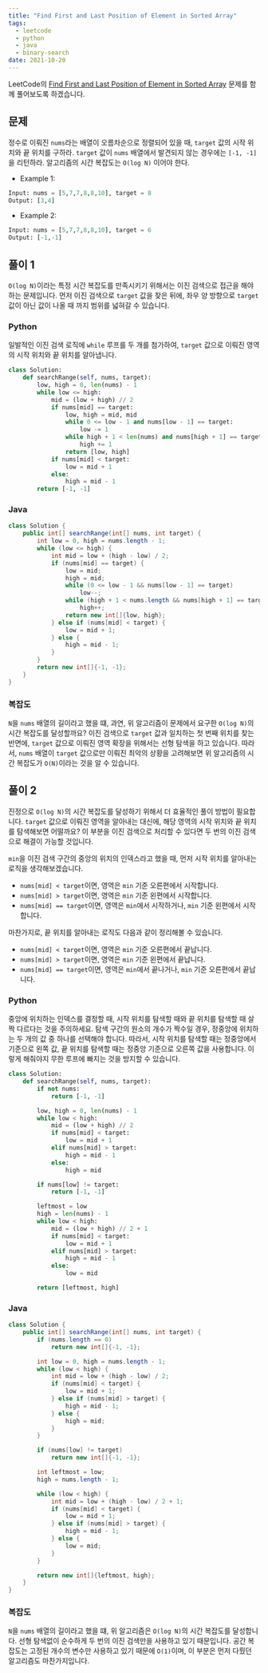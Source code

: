 ```yaml
---
title: "Find First and Last Position of Element in Sorted Array"
tags:
  - leetcode
  - python
  - java
  - binary-search
date: 2021-10-20
---
```


LeetCode의 [Find First and Last Position of Element in Sorted Array](https://leetcode.com/problems/find-first-and-last-position-of-element-in-sorted-array/) 문제를 함께 풀어보도록 하겠습니다.

## 문제

정수로 이뤄진 `nums`라는 배열이 오름차순으로 정렬되어 있을 때, `target` 값의 시작 위치와 끝 위치를 구하라.
`target` 값이 `nums` 배열에서 발견되지 않는 경우에는 `[-1, -1]`을 리턴하라.
알고리즘의 시간 복잡도는 `O(log N)` 이어야 한다.

- Example 1:

```py
Input: nums = [5,7,7,8,8,10], target = 8
Output: [3,4]
```

- Example 2:

```py
Input: nums = [5,7,7,8,8,10], target = 6
Output: [-1,-1]
```

## 풀이 1

`O(log N)`이라는 특정 시간 복잡도를 만족시키기 위해서는 이진 검색으로 접근을 해야하는 문제입니다.
먼저 이진 검색으로 `target` 값을 찾은 뒤에, 좌우 양 방향으로 `target` 값이 아닌 값이 나올 때 까지 범위를 넓혀갈 수 있습니다.

### Python

일발적인 이진 검색 로직에 `while` 루프를 두 개를 첨가하여, `target` 값으로 이뤄진 영역의 시작 위치와 끝 위치를 알아냅니다.

```py
class Solution:
    def searchRange(self, nums, target):
        low, high = 0, len(nums) - 1
        while low <= high:
            mid = (low + high) // 2
            if nums[mid] == target:
                low, high = mid, mid
                while 0 <= low - 1 and nums[low - 1] == target:
                    low -= 1
                while high + 1 < len(nums) and nums[high + 1] == target:
                    high += 1
                return [low, high]
            if nums[mid] < target:
                low = mid + 1
            else:
                high = mid - 1
        return [-1, -1]
```

### Java

```java
class Solution {
    public int[] searchRange(int[] nums, int target) {
        int low = 0, high = nums.length - 1;
        while (low <= high) {
            int mid = low + (high - low) / 2;
            if (nums[mid] == target) {
                low = mid;
                high = mid;
                while (0 <= low - 1 && nums[low - 1] == target)
                    low--;
                while (high + 1 < nums.length && nums[high + 1] == target)
                    high++;
                return new int[]{low, high};
            } else if (nums[mid] < target) {
                low = mid + 1;
            } else {
                high = mid - 1;
            }
        }
        return new int[]{-1, -1};
    }
}
```

### 복잡도

`N`을 `nums` 배열의 길이라고 했을 떄, 과연, 위 알고리즘이 문제에서 요구한 `O(log N)`의 시간 복잡도를 달성할까요?
이진 검색으로 `target` 값과 일치하는 첫 번째 위치를 찾는 반면에, `target` 값으로 이뤄진 영역 확장을 위해서는 선형 탐색을 하고 있습니다.
따라서, `nums` 배열이 `target` 값으로만 이뤄진 최악의 상황을 고려해보면 위 알고리즘의 시간 복잡도가 `O(N)`이라는 것을 알 수 있습니다.

## 풀이 2

진정으로 `O(log N)`의 시간 복잡도를 달성하기 위해서 더 효율적인 풀이 방법이 필요합니다.
`target` 값으로 이뤄진 영역을 알아내는 대신에, 해당 영역의 시작 위치와 끝 위치를 탐색해보면 어떨까요?
이 부분을 이진 검색으로 처리할 수 있다면 두 번의 이진 검색으로 해결이 가능할 것입니다.

`min`을 이진 검색 구간의 중앙의 위치의 인덱스라고 했을 때, 먼저 시작 위치를 알아내는 로직을 생각해보겠습니다.

- `nums[mid] < target`이면, 영역은 `min` 기준 오른편에서 시작합니다.
- `nums[mid] > target`이면, 영역은 `min` 기준 왼편에서 시작합니다.
- `nums[mid] == target`이면, 영역은 `min`에서 시작하거나, `min` 기준 왼편에서 시작합니다.

마찬가지로, 끝 위치를 알아내는 로직도 다음과 같이 정리해볼 수 있습니다.

- `nums[mid] < target`이면, 영역은 `min` 기준 오른편에서 끝납니다.
- `nums[mid] > target`이면, 영역은 `min` 기준 왼편에서 끝납니다.
- `nums[mid] == target`이면, 영역은 `min`에서 끝나거나, `min` 기준 오른편에서 끝납니다.

### Python

중앙에 위치하는 인덱스를 결정할 때, 시작 위치를 탐색할 때와 끝 위치를 탐색할 때 살짝 다르다는 것을 주의하세요.
탐색 구간의 원소의 개수가 짝수일 경우, 정중앙에 위치하는 두 개의 값 중 하나를 선택해야 합니다.
따라서, 시작 위치를 탐색할 때는 정중앙에서 기준으로 왼쪽 값, 끝 위치를 탐색할 때는 정중앙 기준으로 오른쪽 값을 사용합니다.
이렇게 해줘야지 무한 루프에 빠지는 것을 방지할 수 있습니다.

```py
class Solution:
    def searchRange(self, nums, target):
        if not nums:
            return [-1, -1]

        low, high = 0, len(nums) - 1
        while low < high:
            mid = (low + high) // 2
            if nums[mid] < target:
                low = mid + 1
            elif nums[mid] > target:
                high = mid - 1
            else:
                high = mid

        if nums[low] != target:
            return [-1, -1]

        leftmost = low
        high = len(nums) - 1
        while low < high:
            mid = (low + high) // 2 + 1
            if nums[mid] < target:
                low = mid + 1
            elif nums[mid] > target:
                high = mid - 1
            else:
                low = mid

        return [leftmost, high]
```

### Java

```java
class Solution {
    public int[] searchRange(int[] nums, int target) {
        if (nums.length == 0)
            return new int[]{-1, -1};

        int low = 0, high = nums.length - 1;
        while (low < high) {
            int mid = low + (high - low) / 2;
            if (nums[mid] < target) {
                low = mid + 1;
            } else if (nums[mid] > target) {
                high = mid - 1;
            } else {
                high = mid;
            }
        }

        if (nums[low] != target)
            return new int[]{-1, -1};

        int leftmost = low;
        high = nums.length - 1;

        while (low < high) {
            int mid = low + (high - low) / 2 + 1;
            if (nums[mid] < target) {
                low = mid + 1;
            } else if (nums[mid] > target) {
                high = mid - 1;
            } else {
                low = mid;
            }
        }

        return new int[]{leftmost, high};
    }
}
```

### 복잡도

`N`을 `nums` 배열의 길이라고 했을 떄, 위 알고리즘은 `O(log N)`의 시간 복잡도를 달성합니다.
선형 탐색없이 순수하게 두 번의 이진 검색만을 사용하고 있기 때문입니다.
공간 복잡도는 고정된 개수의 변수만 사용하고 있기 때문에 `O(1)`이며, 이 부분은 먼저 다뤘던 알고리즘도 마찬가지입니다.
